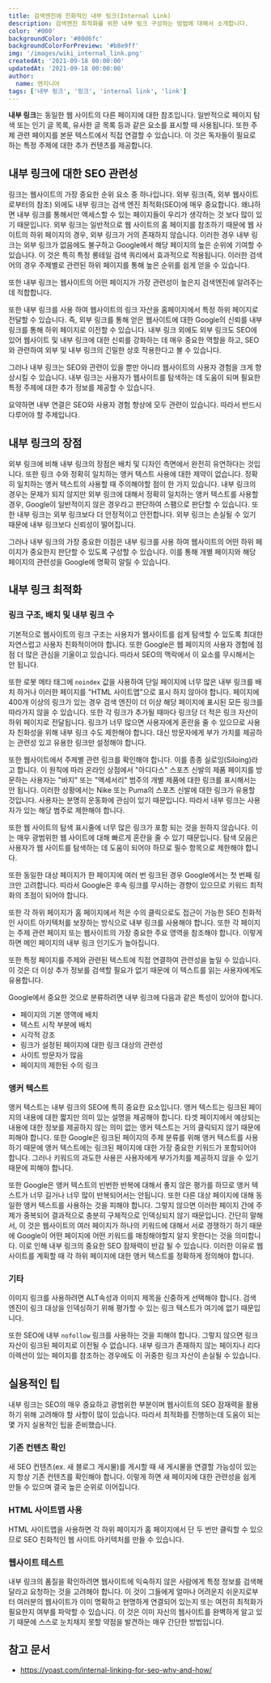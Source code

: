 ```yaml
---
title: 검색엔진에 친화적인 내부 링크(Internal Link)
description: 검색엔진 최적화를 위한 내부 링크 구성하는 방법에 대해서 소개합니다.
color: '#000'
backgroundColor: '#80d6fc'
backgroundColorForPreview: '#b8e9ff'
img: '/images/wiki_internal_link.png'
createdAt: '2021-09-18 00:00:00'
updatedAt: '2021-09-18 00:00:00'
author:
  name: 엔지니어
tags: ['내부 링크', '링크', 'internal link', 'link']
---
```


**내부 링크**는 동일한 웹 사이트의 다른 페이지에 대한 참조입니다. 일반적으로 페이지 탐색 또는 인기 글 목록, 유사한 글 목록 등과 같은 요소를 표시할 때 사용됩니다. 또한 주제 관련 페이지를 본문 텍스트에서 직접 연결할 수 있습니다. 이 것은 독자들이 필요로 하는 특정 주제에 대한 추가 컨텐츠를 제공합니다.

<!--more-->

<simple-diagnosis title='내부 링크 SEO 진단하기' description='검색엔진 최적화를 위한 내부 링크를 진단해보세요.'></simple-diagnosis>

## 내부 링크에 대한 SEO 관련성

링크는 웹사이트의 가장 중요한 순위 요소 중 하나입니다. <nuxt-link to="/wiki/external-link">외부 링크</nuxt-link>(즉, 외부 웹사이트로부터의 참조) 외에도 내부 링크는 검색 엔진 최적화(SEO)에 매우 중요합니다. 왜냐하면 내부 링크를 통해서만 액세스할 수 있는 페이지들이 우리가 생각하는 것 보다 많이 있기 때문입니다. 외부 링크는 일반적으로 웹 사이트의 홈 페이지를 참조하기 때문에 웹 사이트의 하위 페이지의 경우, 외부 링크가 거의 존재하지 않습니다. 이러한 경우 내부 링크는 외부 링크가 없음에도 불구하고 Google에서 해당 페이지의 높은 순위에 기여할 수 있습니다. 이 것은 특히 특정 롱테일 검색 쿼리에서 효과적으로 적용됩니다. 이러한 검색어의 경우 주제별로 관련된 하위 페이지를 통해 높은 순위를 쉽게 얻을 수 있습니다.

또한 내부 링크는 웹사이트의 어떤 페이지가 가장 관련성이 높은지 검색엔진에 알려주는데 적합합니다.

또한 내부 링크를 사용 하여 웹사이트의 링크 자산을 홈페이지에서 특정 하위 페이지로 전달할 수 있습니다. 즉, 외부 링크를 통해 얻은 웹사이트에 대한 Google의 신뢰를 내부 링크를 통해 하위 페이지로 이전할 수 있습니다. 내부 링크 외에도 외부 링크도 SEO에 있어 웹사이트 및 내부 링크에 대한 신뢰를 강화하는 데 매우 중요한 역할을 하고, SEO와 관련하여 외부 및 내부 링크의 긴밀한 상호 작용한다고 볼 수 있습니다.

그러나 내부 링크는 SEO와 관련이 있을 뿐만 아니라 웹사이트의 <nuxt-link to="/blog/how-to-improve-seo-with-user-experience">사용자 경험</nuxt-link>을 크게 향상시킬 수 있습니다. 내부 링크는 사용자가 웹사이트를 탐색하는 데 도움이 되며 필요한 특정 주제에 대한 추가 정보를 제공할 수 있습니다.

요약하면 내부 연결은 SEO와 사용자 경험 향상에 모두 관련이 있습니다. 따라서 반드시 다루어야 할 주제입니다.

## 내부 링크의 장점

외부 링크에 비해 내부 링크의 장점은 배치 및 디자인 측면에서 완전히 유연하다는 것입니다. 또한 링크 수와 정확히 일치하는 앵커 텍스트 사용에 대한 제약이 없습니다. 정확히 일치하는 앵커 텍스트의 사용할 때 주의해야할 점이 한 가지 있습니다. 내부 링크의 경우는 문제가 되지 않지만 외부 링크에 대해서 정확히 일치하는 앵커 텍스트를 사용할 경우, Google이 일반적이지 않은 경우라고 판단하여 스팸으로 판단할 수 있습니다. 또한 내부 링크는 외부 링크보다 더 안정적이고 안전합니다. 외부 링크는 손실될 수 있기 때문에 내부 링크보다 신뢰성이 떨어집니다.

그러나 내부 링크의 가장 중요한 이점은 내부 링크를 사용 하여 웹사이트의 어떤 하위 페이지가 중요한지 판단할 수 있도록 구성할 수 있습니다. 이를 통해 개별 페이지와 해당 페이지의 관련성을 Google에 명확히 알릴 수 있습니다.

## 내부 링크 최적화

### 링크 구조, 배치 및 내부 링크 수

기본적으로 웹사이트의 링크 구조는 사용자가 웹사이트를 쉽게 탐색할 수 있도록 최대한 자연스럽고 사용자 친화적이어야 합니다. 또한 Google은 웹 페이지의 사용자 경험에 점점 더 많은 관심을 기울이고 있습니다. 따라서 SEO의 맥락에서 이 요소를 무시해서는 안 됩니다.

또한 로봇 메타 태그에 `noindex` 값을 사용하여 단일 페이지에 너무 많은 내부 링크를 배치 하거나 이러한 페이지를 "HTML 사이트맵"으로 표시 하지 않아야 합니다. 페이지에 400개 이상의 링크가 있는 경우 검색 엔진이 더 이상 해당 페이지에 표시된 모든 링크를 따라가지 않을 수 있습니다. 또한 각 링크가 추가될 때마다 링크당 더 적은 링크 자산이 하위 페이지로 전달됩니다. 링크가 너무 많으면 사용자에게 혼란을 줄 수 있으므로 사용자 친화성을 위해 내부 링크 수도 제한해야 합니다. 대신 방문자에게 부가 가치를 제공하는 관련성 있고 유용한 링크만 설정해야 합니다.

또한 웹사이트에서 주제별 관련 링크를 확인해야 합니다. 이를 종종 실로잉(Siloing)라고 합니다. 이 원칙에 따라 온라인 상점에서 "아디다스" 스포츠 신발의 제품 페이지를 방문하는 사용자는 "바지" 또는 "액세서리" 범주의 개별 제품에 대한 링크를 표시해서는 안 됩니다. 이러한 상황에서는 Nike 또는 Puma의 스포츠 신발에 대한 링크가 유용할 것입니다. 사용자는 분명히 운동화에 관심이 있기 때문입니다. 따라서 내부 링크는 사용자가 있는 해당 범주로 제한해야 합니다.

또한 웹 사이트의 탐색 표시줄에 너무 많은 링크가 포함 되는 것을 원하지 않습니다. 이는 매우 광범위한 웹 사이트에 대해 빠르게 혼란을 줄 수 있기 때문입니다. 탐색 모음은 사용자가 웹 사이트를 탐색하는 데 도움이 되어야 하므로 필수 항목으로 제한해야 합니다.

또한 동일한 대상 페이지가 한 페이지에 여러 번 링크된 경우 Google에서는 첫 번째 링크만 고려합니다. 따라서 Google은 후속 링크를 무시하는 경향이 있으므로 키워드 최적화의 초점이 되어야 합니다.

또한 각 하위 페이지가 홈 페이지에서 적은 수의 클릭으로도 접근이 가능한 SEO 친화적인 사이트 아키텍처를 보장하는 방식으로 내부 링크를 사용해야 합니다. 또한 각 페이지는 주제 관련 페이지 또는 웹사이트의 가장 중요한 주요 영역을 참조해야 합니다. 이렇게 하면 메인 페이지의 내부 링크 인기도가 높아집니다.

또한 특정 페이지를 주제와 관련된 텍스트에 직접 연결하여 관련성을 높일 수 있습니다. 이 것은 더 이상 추가 정보를 검색할 필요가 없기 때문에 이 텍스트를 읽는 사용자에게도 유용합니다.

Google에서 중요한 것으로 분류하려면 내부 링크에 다음과 같은 특성이 있어야 합니다.

- 페이지의 기본 영역에 배치
- 텍스트 시작 부분에 배치
- 시각적 강조
- 링크가 설정된 페이지에 대한 링크 대상의 관련성
- 사이트 방문자가 많음
- 페이지의 제한된 수의 링크

### 앵커 텍스트

앵커 텍스트는 내부 링크의 SEO에 특히 중요한 요소입니다. 앵커 텍스트는 링크된 페이지의 내용에 대한 짧지만 의미 있는 설명을 제공해야 합니다. 타겟 페이지에서 예상되는 내용에 대한 정보를 제공하지 않는 의미 없는 앵커 텍스트는 거의 클릭되지 않기 때문에 피해야 합니다. 또한 Google은 링크된 페이지의 주제 분류를 위해 앵커 텍스트를 사용하기 때문에 앵커 텍스트에는 링크된 페이지에 대한 가장 중요한 키워드가 포함되어야 합니다. 그러나 키워드의 과도한 사용은 사용자에게 부가가치를 제공하지 않을 수 있기 때문에 피해야 합니다.

또한 Google은 앵커 텍스트의 빈번한 반복에 대해서 좋지 않은 평가를 하므로 앵커 텍스트가 너무 길거나 너무 많이 반복되어서는 안됩니다. 또한 다른 대상 페이지에 대해 동일한 앵커 텍스트를 사용하는 것을 피해야 합니다. 그렇지 않으면 이러한 페이지 간에 주제가 중복되어 결과적으로 충분히 구체적으로 인덱싱되지 않기 때문입니다. 간단히 말해서, 이 것은 웹사이트의 여러 페이지가 하나의 키워드에 대해서 서로 경쟁하기 하기 때문에 Google이 어떤 페이지에 어떤 키워드를 매칭해야할지 알지 못한다는 것을 의미합니다. 이로 인해 내부 링크의 중요한 SEO 잠재력이 반감 될 수 있습니다. 이러한 이유로 웹사이트를 계획할 때 각 하위 페이지에 대한 앵커 텍스트를 정확하게 정의해야 합니다.

### 기타

이미지 링크를 사용하려면 ALT속성과 이미지 제목을 신중하게 선택해야 합니다. 검색 엔진이 링크 대상을 인덱싱하기 위해 평가할 수 있는 링크 텍스트가 여기에 없기 때문입니다.

또한 SEO에 내부 `nofollow` 링크를 사용하는 것을 피해야 합니다. 그렇지 않으면 링크 자산이 링크된 페이지로 이전될 수 없습니다. 내부 링크가 존재하지 않는 페이지나 리다이렉션이 있는 페이지를 참조하는 경우에도 이 귀중한 링크 자산이 손실될 수 있습니다.

## 실용적인 팁

내부 링크는 SEO의 매우 중요하고 광범위한 부분이며 웹사이트의 SEO 잠재력을 활용하기 위해 고려해야 할 사항이 많이 있습니다. 따라서 최적화를 진행하는데 도움이 되는 몇 가지 실용적인 팁을 준비했습니다.

### 기존 컨텐츠 확인

새 SEO 컨텐츠(ex. 새 블로그 게시물)를 게시할 때 새 게시물을 연결할 가능성이 있는지 항상 기존 컨텐츠를 확인해야 합니다. 이렇게 하면 새 페이지에 대한 관련성을 쉽게 만들 수 있으며 결국 높은 순위로 이어집니다.

### HTML 사이트맵 사용

HTML 사이트맵을 사용하면 각 하위 페이지가 홈 페이지에서 단 두 번만 클릭할 수 있으므로 SEO 친화적인 웹 사이트 아키텍처를 만들 수 있습니다.

### 웹사이트 테스트

내부 링크의 품질을 확인하려면 웹사이트에 익숙하지 않은 사람에게 특정 정보를 검색해 달라고 요청하는 것을 고려해야 합니다. 이 것이 그들에게 얼마나 어려운지 쉬운지로부터 여러분의 웹사이트가 이미 명확하고 현명하게 연결되어 있는지 또는 여전히 최적화가 필요한지 여부를 파악할 수 있습니다. 이 것은 이미 자신의 웹사이트를 완벽하게 알고 있기 때문에 스스로 눈치채지 못할 약점을 발견하는 매우 간단한 방법입니다.

## 참고 문서

- https://yoast.com/internal-linking-for-seo-why-and-how/
